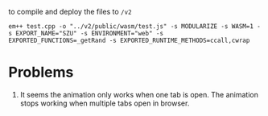 to compile and deploy the files to `/v2`
```
em++ test.cpp -o "../v2/public/wasm/test.js" -s MODULARIZE -s WASM=1 -s EXPORT_NAME="SZU" -s ENVIRONMENT="web" -s EXPORTED_FUNCTIONS=_getRand -s EXPORTED_RUNTIME_METHODS=ccall,cwrap
```

# Problems
1. It seems the animation only works when one tab is open. The animation stops working when multiple tabs open in browser.